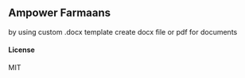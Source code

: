## Ampower Farmaans

by using custom .docx template create docx file or pdf for documents

#### License

MIT